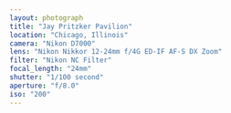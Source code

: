 ```yaml
---
layout: photograph
title: "Jay Pritzker Pavilion"
location: "Chicago, Illinois"
camera: "Nikon D7000"
lens: "Nikon Nikkor 12-24mm f/4G ED-IF AF-S DX Zoom"
filter: "Nikon NC Filter"
focal_length: "24mm"
shutter: "1/100 second"
aperture: "f/8.0"
iso: "200"
---
```

